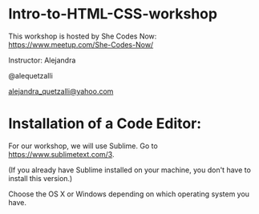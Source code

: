 # Intro-to-HTML-CSS-workshop
This workshop is hosted by She Codes Now: https://www.meetup.com/She-Codes-Now/ 

Instructor: Alejandra 

@alequetzalli

alejandra_quetzalli@yahoo.com 


# Installation of a Code Editor:
For our workshop, we will use Sublime. Go to https://www.sublimetext.com/3.

(If you already have Sublime installed on your machine, you don't have to install this version.)

Choose the OS X or Windows depending on which operating system you have. 

